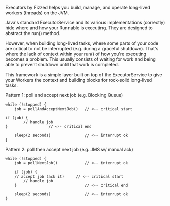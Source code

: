 Executors by Fizzed helps you build, manage, and operate long-lived workers (threads)
on the JVM.

Java's standard ExecutorService and its various implementations (correctly) hide where
and how your Runnable is executing.  They are designed to abstract the run() method.

However, when building long-lived tasks, where some parts of your code are critical
to not be interrupted (e.g. during a graceful shutdown). That's where the lack of
context within your run() of how you're executing becomes a problem.  This usually
consists of waiting for work and being able to prevent shutdown until that work is
completed.

This framework is a simple layer built on top of the ExecutorService to give your
Workers the context and building blocks for rock-solid long-lived tasks.


Pattern 1: poll and accept next job (e.g. Blocking Queue)

    while (!stopped) {
        job = pollAndAcceptNextJob()   // <-- critical start

	if (job) {
            // handle job
	}			       // <-- critical end

        sleep(2 seconds)               // <-- interrupt ok
    }


Pattern 2: poll then accept next job (e.g. JMS w/ manual ack)

    while (!stopped) {
        job = pollNextJob()            // <-- interrupt ok

        if (job) {
	    // accept job (ack it)     // <-- critical start
            // handle job
        }                              // <-- critical end

        sleep(2 seconds)               // <-- interrupt ok
    }

